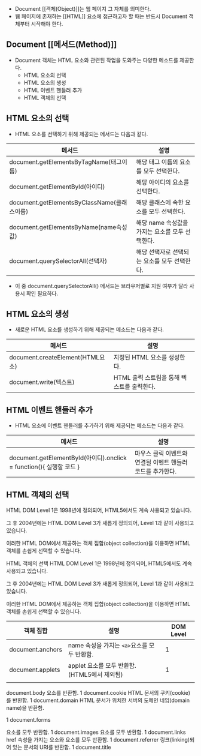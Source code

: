 - Document [[객체(Object)]]는 웹 페이지 그 자체를 의미한다.
- 웹 페이지에 존재하는 [[HTML]] 요소에 접근하고자 할 때는 반드시 Document 객체부터 시작해야 한다.

## Document [[메서드(Method)]]
- Document 객체는 HTML 요소와 관련된 작업을 도와주는 다양한 메소드를 제공한다.
	- HTML 요소의 선택
	- HTML 요소의 생성
	- HTML 이벤트 핸들러 추가
	- HTML 객체의 선택


## HTML 요소의 선택

- HTML 요소를 선택하기 위해 제공되는 메서드는 다음과 같다.

|메서드 |설명|
|---|---|
|document.getElementsByTagName(태그이름)|해당 태그 이름의 요소를 모두 선택한다. |
|document.getElementById(아이디)|해당 아이디의 요소를 선택한다. |
|document.getElementsByClassName(클래스이름)|해당 클래스에 속한 요소를 모두 선택한다. |
|document.getElementsByName(name속성값)|해당 name 속성값을 가지는 요소를 모두 선택한다. |
|document.querySelectorAll(선택자)|해당 선택자로 선택되는 요소를 모두 선택한다. |
- 이 중 document.querySelectorAll() 메서드는 브라우저별로 지원 여부가 달라 사용시 확인 필요하다.

## HTML 요소의 생성

- 새로운 HTML 요소를 생성하기 위해 제공되는 메소드는 다음과 같다.

|메서드 |설명|
|---|---|
|document.createElement(HTML요소)|지정된 HTML 요소를 생성한다. |
|document.write(텍스트)|HTML 출력 스트림을 통해 텍스트를 출력한다. |

## HTML 이벤트 핸들러 추가

- HTML 요소에 이벤트 핸들러를 추가하기 위해 제공되는 메소드는 다음과 같다.

|메서드 |설명|
|---|---|
|document.getElementById(아이디).onclick = function(){ 실행할 코드 }|마우스 클릭 이벤트와 연결될 이벤트 핸들러 코드를 추가한다. |

## HTML 객체의 선택

HTML DOM Level 1은 1998년에 정의되어, HTML5에서도 계속 사용되고 있습니다.

그 후 2004년에는 HTML DOM Level 3가 새롭게 정의되어, Level 1과 같이 사용되고 있습니다.

이러한 HTML DOM에서 제공하는 객체 집합(object collection)을 이용하면 HTML 객체를 손쉽게 선택할 수 있습니다.

HTML 객체의 선택
HTML DOM Level 1은 1998년에 정의되어, HTML5에서도 계속 사용되고 있습니다.

그 후 2004년에는 HTML DOM Level 3가 새롭게 정의되어, Level 1과 같이 사용되고 있습니다.

 

이러한 HTML DOM에서 제공하는 객체 집합(object collection)을 이용하면 HTML 객체를 손쉽게 선택할 수 있습니다.

| 객체 집합 | 설명 | DOM Level |
| ---- | ---- | ---- |
| document.anchors | name 속성을 가지는 `<a>`요소를 모두 반환함. | 1 |
| document.applets | applet 요소를 모두 반환함. (HTML5에서 제외됨) | 1 |
|  |  |  |

document.body	<body>요소를 반환함.	1
document.cookie	HTML 문서의 쿠키(cookie)를 반환함.	1
document.domain	
HTML 문서가 위치한 서버의 도메인 네임(domain name)을 반환함.

1
document.forms	<form>요소를 모두 반환함.	1
document.images	<img>요소를 모두 반환함.	1
document.links	href 속성을 가지는 <area>요소와 <a>요소를 모두 반환함.	1
document.referrer	링크(linking)되어 있는 문서의 URI를 반환함.	1
document.title	<title>요소를 반환함.	1
document.URL	HTML 문서의 완전한 URL 주소를 반환함.	1
document.baseURI	HTML 문서의 절대 URI(absolute base URI)를 반환함.	3
document.doctype	HTML 문서의 문서 타입(doctype)을 반환함.	3
document.documentElement

<html>요소를 반환함.	3
document.documentMode

웹 브라우저가 사용하고 있는 모드를 반환함.	3
document.documentURI

HTML 문서의 URI를 반환함.	3
document.domConfig	HTML DOM 설정을 반환함. (더는 사용하지 않음)	3
document.embeds	<embed>요소를 모두 반환함.	3
document.head	<head>요소를 반환함.	3
document.implementation

HTML DOM 구현(implementation)을 반환함.	3
document.inputEncoding

HTML 문서의 문자 인코딩(character set) 형식을 반환함.	3
document.lastModified

HTML 문서의 마지막 갱신 날짜 및 시간을 반환함	3
document.readyState

HTML 문서의 로딩 상태(loading status)를 반환함.	3
document.scripts	<script>요소를 모두 반환함.	3
document.strictErrorChecking

오류의 강제 검사 여부를 반환함.	3